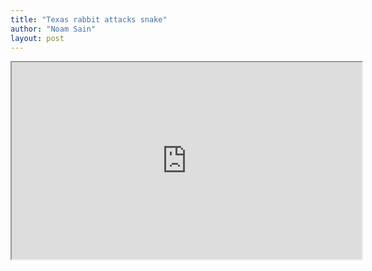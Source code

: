 ```yaml
---
title: "Texas rabbit attacks snake"
author: "Noam Sain"
layout: post
---
```


<iframe width="560" height="315" src="https://www.youtube.com/embed/_E_SxwbotS0" title="Rabbit Attacks Snake"></iframe>
